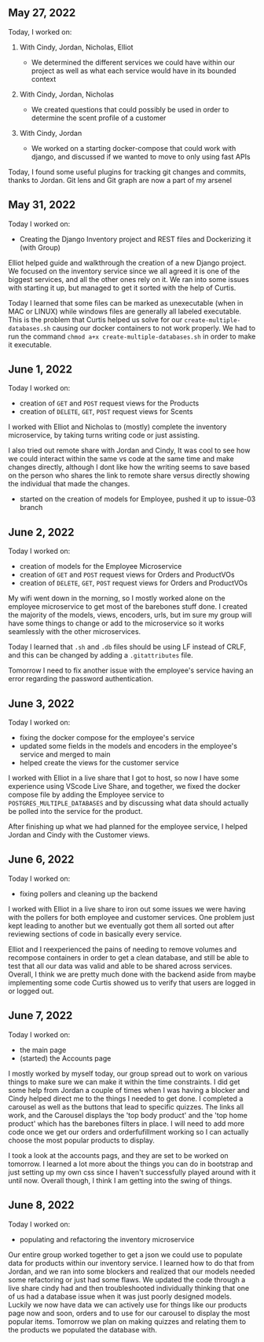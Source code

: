 ## May 27, 2022

Today, I worked on:

1. With Cindy, Jordan, Nicholas, Elliot

   - We determined the different services we could have within our project
     as well as what each service would have in its bounded context

2. With Cindy, Jordan, Nicholas

   - We created questions that could possibly be used in order to determine
     the scent profile of a customer

3. With Cindy, Jordan
   - We worked on a starting docker-compose that could work with django, and
     discussed if we wanted to move to only using fast APIs

Today, I found some useful plugins for tracking git changes and commits,
thanks to Jordan. Git lens and Git graph are now a part of my arsenel


## May 31, 2022

Today I worked on:

- Creating the Django Inventory project and REST files and Dockerizing it (with Group)

Elliot helped guide and walkthrough the creation of a new Django project. We focused on the inventory service since we all agreed it is one of the biggest services, and all the other ones rely on it. We ran into some issues with starting it up, but managed to get it sorted with the help of Curtis.

Today I learned that some files can be marked as unexecutable (when in MAC or LINUX) while windows files are generally all labeled executable. This is the problem that Curtis helped us solve for our `create-multiple-databases.sh` causing our docker containers to not work properly. We had to run the command `chmod a+x create-multiple-databases.sh` in order to make it executable.


## June 1, 2022

Today I worked on:

- creation of `GET` and `POST` request views for the Products
- creation of `DELETE`, `GET`, `POST` request views for Scents

I worked with Elliot and Nicholas to (mostly) complete the inventory microservice, by taking turns writing code or just assisting.

I also tried out remote share with Jordan and Cindy, It was cool to see how we could interact within the same vs code at the same time and make changes directly, although I dont like how the writing seems to save based on the person who shares the link to remote share versus directly showing the individual that made the changes.

- started on the creation of models for Employee, pushed it up to issue-03 branch

## June 2, 2022
Today I worked on:

- creation of models for the Employee Microservice
- creation of `GET` and `POST` request views for Orders and ProductVOs
- creation of `DELETE`, `GET`, `POST` request views for Orders and ProductVOs

My wifi went down in the morning, so I mostly worked alone on the employee microservice to get most of the barebones stuff done. I created the majority of the models, views, encoders, urls, but im sure my group will have some things to change or add to the microservice so it works seamlessly with the other microservices.

Today I learned that `.sh` and `.db` files should be using LF instead of CRLF, and this can be changed by adding a `.gitattributes` file.

Tomorrow I need to fix another issue with the employee's service having an error regarding the password authentication.

## June 3, 2022
Today I worked on:

- fixing the docker compose for the employee's service
- updated some fields in the models and encoders in the employee's service and merged to main
- helped create the views for the customer service

I worked with Elliot in a live share that I got to host, so now I have some experience using VScode Live Share, and together, we fixed the docker compose file 
by adding the Employee service to `POSTGRES_MULTIPLE_DATABASES` and by discussing what data should actually be polled into the service for the product. 

After finishing up what we had planned for the employee service, I helped Jordan and Cindy with the Customer views.

## June 6, 2022
Today I worked on:

- fixing pollers and cleaning up the backend

I worked with Elliot in a live share to iron out some issues we were having with the pollers for both employee and customer services. One problem just kept leading to another but we eventually got them all sorted out after reviewing sections of code in basically every service.

Elliot and I reexperienced the pains of needing to remove volumes and recompose containers in order to get a clean database, and still be able to test that all our data was valid and able to be shared across services. Overall, I think we are pretty much done with the backend aside from maybe implementing some code Curtis showed us to verify that users are logged in or logged out.

## June 7, 2022
Today I worked on:

- the main page
- (started) the Accounts page

I mostly worked by myself today, our group spread out to work on various things to make sure we can make it within the time constraints. I did get some help from Jordan a couple of times when I was having a blocker and Cindy helped direct me to the things I needed to get done. I completed a carousel as well as the buttons that lead to specific quizzes. The links all work, and the Carousel displays the 'top body product' and the 'top home product' which has the barebones filters in place. I will need to add more code once we get our orders and orderfufillment working so I can actually choose the most popular products to display.

I took a look at the accounts pags, and they are set to be worked on tomorrow. I learned a lot more about the things you can do in bootstrap and just setting up my own css since I haven't successfully played around with it until now. Overall though, I think I am getting into the swing of things.

## June 8, 2022
Today I worked on:

- populating and refactoring the inventory microservice

Our entire group worked together to get a json we could use to populate data for products within our inventory service. I learned how to do that from Jordan, and we ran into some blockers and realized that our models needed some refactoring or just had some flaws. We updated the code through a live share cindy had and then troubleshooted individually thinking that one of us had a database issue when it was just poorly designed models. Luckily we now have data we can actively use for things like our products page now and soon, orders and to use for our carousel to display the most popular items. Tomorrow we plan on making quizzes and relating them to the products we populated the database with.